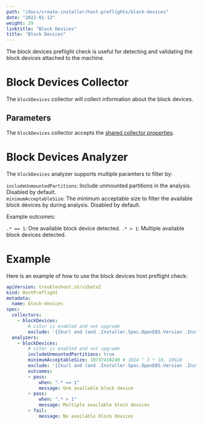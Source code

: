 ```yaml
---
path: "/docs/create-installer/host-preflights/block-devices"
date: "2022-01-13"
weight: 29
linktitle: "Block Devices"
title: "Block Devices"
---
```

 
The block devices preflight check is useful for detecting and validating the block devices attached to the machine.

# Block Devices Collector

The `blockDevices` collector will collect information about the block devices.

## Parameters

The `blockDevices` collector accepts the [shared collector properties](https://troubleshoot.sh/docs/collect/collectors/#shared-properties).

# Block Devices Analyzer

The `blockDevices` analyzer supports multiple paramters to filter by:

`includeUnmountedPartitions`: Include unmounted partitions in the analysis. Disabled by default.</br>
`minimumAcceptableSize`: The minimum acceptable size to filter the available block devices by during analysis. Disabled by default.

Example outcomes:

`.* == 1`: One available block device detected.
`.* > 1`: Multiple available block devices detected.

# Example

Here is an example of how to use the block devices host preflight check:

```yaml
apiVersion: troubleshoot.sh/v1beta2
kind: HostPreflight
metadata:
  name: block-devices
spec:
  collectors:
    - blockDevices:
        # cstor is enabled and not upgrade
        exclude: '{{kurl and (and .Installer.Spec.OpenEBS.Version .Installer.Spec.OpenEBS.IsCstorEnabled) (not .IsUpgrade) | not }}'
  analyzers:
    - blockDevices:
        # cstor is enabled and not upgrade
        includeUnmountedPartitions: true
        minimumAcceptableSize: 10737418240 # 1024 ^ 3 * 10, 10GiB
        exclude: '{{kurl and (and .Installer.Spec.OpenEBS.Version .Installer.Spec.OpenEBS.IsCstorEnabled) (not .IsUpgrade) | not }}'
        outcomes:
        - pass:
            when: ".* == 1"
            message: One available block device
        - pass:
            when: ".* > 1"
            message: Multiple available block devices
        - fail:
            message: No available block devices
```

